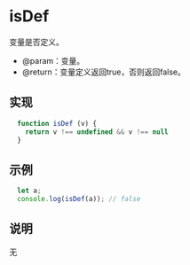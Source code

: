 # isDef

变量是否定义。<br/>
- @param：变量。<br/>
- @return：变量定义返回true，否则返回false。

## 实现

```javascript
  function isDef (v) {
    return v !== undefined && v !== null
  }
```

## 示例

```javascript
  let a;
  console.log(isDef(a)); // false
```

## 说明
无
